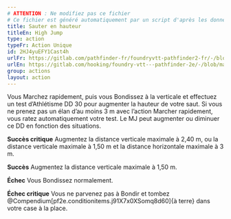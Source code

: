 ```yaml
---
# ATTENTION : Ne modifiez pas ce fichier
# Ce fichier est généré automatiquement par un script d'après les données du module Foundry VTT officiel et de sa traduction
title: Sauter en hauteur
titleEn: High Jump
type: action
typeFr: Action Unique
id: 2HJ4yuEFY1Cast4h
urlFr: https://gitlab.com/pathfinder-fr/foundryvtt-pathfinder2-fr/-/blob/master/data/actions/2HJ4yuEFY1Cast4h.htm
urlEn: https://gitlab.com/hooking/foundry-vtt---pathfinder-2e/-/blob/master/packs/data/actions.db/high-jump.json
group: actions
layout: action
---
```

Vous Marchez rapidement, puis vous Bondissez à la verticale et effectuez un test d’<pf2-action action='highJump' glyph='D'>Athlétisme</pf2-action> DD 30 pour augmenter la hauteur de votre saut. Si vous ne prenez pas un élan d’au moins 3 m avec l’action Marcher rapidement, vous ratez automatiquement votre test. Le MJ peut augmenter ou diminuer ce DD en fonction des situations.

**Succès critique** Augmentez la distance verticale maximale à 2,40 m, ou la distance verticale maximale à 1,50 m et la distance horizontale maximale à 3 m.

**Succès** Augmentez la distance verticale maximale à 1,50 m.

**Échec** Vous Bondissez normalement.

**Échec critique** Vous ne parvenez pas à Bondir et tombez @Compendium[pf2e.conditionitems.j91X7x0XSomq8d60]{à terre} dans votre case à la place.


